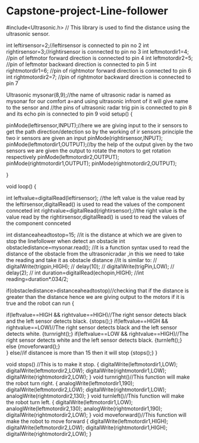 # Capstone-project-Line-follower
#include<Ultrasonic.h> // This library is used to find the distance using the ultrasonic sensor.

int leftirsensor=2;//leftirsensor is connected to pin no 2
int rightirsensor=3;//rightirsensor is connected to pin no 3
int leftmotordir1=4; //pin of leftmotor forward direction is connected to pin 4
int leftmotordir2=5; //pin of leftmotor backward direction is connected to pin 5
int rightmotordir1=6; //pin of rightmotor forward direction is connected to pin 6
int rightmotordir2=7; //pin of rightmotor backward direction is connected to pin 7


Ultrasonic mysonar(8,9);//the name of ultrasonic radar is named as mysonar for our comfort a=and using ultrasonic infront of it will give name to the sensor and
//the pins of ultrasonic radar trig pin is connected to pin 8 and its echo pin is connected to pin 9
void setup() {
 
 
 pinMode(leftirsensor,INPUT);//here we are giving input to the ir sensors to get the path direction/detection so by the working of ir sensors principle the two ir sensors are given an input
 pinMode(rightirsensor,INPUT);
 pinMode(leftmotordir1,OUTPUT);//by the help of the output given by the two sensors we are given the output to rotate the motors to get rotation respectively
 pinMode(leftmotordir2,OUTPUT);
 pinMode(rightmotordir1,OUTPUT);
 pinMode(rightmotordir2,OUTPUT);

}

void loop() {
 
 
 
 int leftvalue=digitalRead(leftirsensor); //the left value is the value read by the leftirsensor,digitalRead() is used to read the values of the component connceted
 int rightvalue=digitalRead(rightirsensor);//the right value is the value read by the rightirsensor,digitalRead() is used to read the values of the component connceted
 
 
 int distanceaheadtostop=15; //it is the distance at which we are given to stop the linefollower when detect an obstacle
 int obstacledistance=mysonar.read(); //it is a function syntax used to read the distance of the obstacle from the ultrasonicradar ,in this we need to take the reading and take it as obstacle distance
    //it is similar to:
    //  digitalWrite(trigpin,HIGH);
    //  delay(10);
    // digitalWrite(trigPin,LOW);
    // delay(2);
    //    int duration=digitalRead(echopin,HIGH);
    //int reading=duration*.034/2;

 
 if(obstacledistance>distanceaheadtostop)//checking that if the distance is greater than the distance hence we are giving output to the motors if it is true and the robot can run
 {
 
  if(leftvalue==HIGH && rightvalue==HIGH)//The right sensor detects black and the left sensor detects black.
      {stops();}
  if(leftvalue==HIGH && rightvalue==LOW)//The right sensor detects black and the left sensor detects white.
     {turnright();}
  if(leftvalue==LOW && rightvalue==HIGH)//The right sensor detects white and the left sensor detects black.
     {turnleft();} 
   else
  {moveforward();}       
 }
 else//if distancee is more than 15 then it will stop
 {stops();}
}


void stops() //This is to make it stop. 
{
  digitalWrite(leftmotordir1,LOW);
  digitalWrite(leftmotordir2,LOW);
  digitalWrite(rightmotordir1,LOW);
  digitalWrite(rightmotordir2,LOW);
}
void turnright()//This function will make the robot turn right.
{
  analogWrite(leftmotordir1,190);
  digitalWrite(leftmotordir2,LOW);
  digitalWrite(rightmotordir1,LOW);
  analogWrite(rightmotordir2,130);
}
void turnleft()//This function will make the robot turn left.
{
  digitalWrite(leftmotordir1,LOW);
  analogWrite(leftmotordir2,130);
  analogWrite(rightmotordir1,190);
  digitalWrite(rightmotordir2,LOW);
}
void moveforward()//This function will make the robot to move forward
{
  digitalWrite(leftmotordir1,HIGH);
  digitalWrite(leftmotordir2,LOW);
  digitalWrite(rightmotordir1,HIGH);
  digitalWrite(rightmotordir2,LOW);
}
